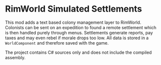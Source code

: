 # RimWorld Simulated Settlements

This mod adds a text based colony management layer to RimWorld. Colonists can be sent on an expedition to found a remote settlement which is then handled purely through menus. Settlements generate reports, pay taxes and may even rebel if morale drops too low. All data is stored in a `WorldComponent` and therefore saved with the game.

The project contains C# sources only and does not include the compiled assembly.
